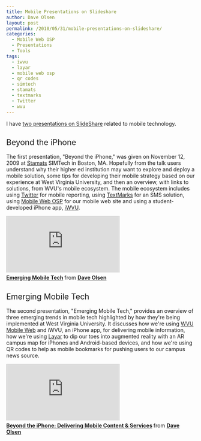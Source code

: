```yaml
---
title: Mobile Presentations on Slideshare
author: Dave Olsen
layout: post
permalink: /2010/05/31/mobile-presentations-on-slideshare/
categories:
  - Mobile Web OSP
  - Presentations
  - Tools
tags:
  - iwvu
  - layar
  - mobile web osp
  - qr codes
  - simtech
  - stamats
  - textmarks
  - Twitter
  - wvu
---
```

I have [two presentations on SlideShare][1] related to mobile technology.

## <span style="font-weight: normal;">Beyond the iPhone</span>

The first presentation, "Beyond the iPhone," was given on November 12, 2009 at [Stamats][2] SIMTech in Boston, MA. Hopefully from the talk users understand why their higher ed institution may want to explore and deploy a mobile solution, some tips for developing their mobile strategy based on our experience at West Virginia University, and then an overview, with links to solutions, from WVU's mobile ecosystem. The mobile ecosystem includes using [Twitter][3] for mobile reporting, using [TextMarks][4] for an SMS solution, using [Mobile Web OSP][5] for our mobile web site and using a student-developed iPhone app, [iWVU][6].

<div class="slideshare-container">
<div class="slideshare-embed">
	<iframe src="http://www.slideshare.net/slideshow/embed_code/3339031?rel=0" frameborder="0" marginwidth="0" marginheight="0" scrolling="no" style="border:1px solid #CCC;border-width:1px 1px 0;margin-bottom:5px" allowfullscreen webkitallowfullscreen mozallowfullscreen> </iframe> <div style="margin-bottom:5px"> <strong> <a href="http://www.slideshare.net/dmolsenwvu/emerging-mobile-tech" title="Emerging Mobile Tech" target="_blank">Emerging Mobile Tech</a> </strong> from <strong><a href="http://www.slideshare.net/dmolsenwvu" target="_blank">Dave Olsen</a></strong> </div>
</div>
</div>

## 

## <span style="font-weight: normal;">Emerging Mobile Tech</span>

The second presentation, "Emerging Mobile Tech," provides an overview of three emerging trends in mobile tech highlighted by how they're being implemented at West Virginia University. It discusses how we're using [WVU Mobile Web][7] and iWVU, an iPhone app, for delivering mobile information, how we're using [Layar][8] to dip our toes into augmented reality with an AR campus map for iPhones and Android-based devices, and how we're using QR codes to help as mobile bookmarks for pushing users to our campus news source.

<div class="slideshare-container">
<div class="slideshare-embed">
	<iframe src="http://www.slideshare.net/slideshow/embed_code/2490310?rel=0" frameborder="0" marginwidth="0" marginheight="0" scrolling="no" style="border:1px solid #CCC;border-width:1px 1px 0;margin-bottom:5px" allowfullscreen webkitallowfullscreen mozallowfullscreen> </iframe> <div style="margin-bottom:5px"> <strong> <a href="http://www.slideshare.net/dmolsenwvu/beyond-the-iphone-delivering-mobile-content-services" title="Beyond the iPhone: Delivering Mobile Content &amp; Services" target="_blank">Beyond the iPhone: Delivering Mobile Content &amp; Services</a> </strong> from <strong><a href="http://www.slideshare.net/dmolsenwvu" target="_blank">Dave Olsen</a></strong> </div>
</div>
</div>

 [1]: http://slideshare.net/dmolsenwvu/
 [2]: http://www.stamats.com/
 [3]: http://twitter.com/
 [4]: http://www.textmarks.com/
 [5]: http://mobiweb.pbworks.com/
 [6]: http://itunes.apple.com/WebObjects/MZStore.woa/wa/viewSoftware?id=325958194&mt=8
 [7]: http://m.wvu.edu/
 [8]: http://www.layar.com/